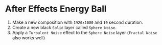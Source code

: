 # After Effects Energy Ball

1. Make a new composition with `1920x1080` and `10` second duration.
2. Create a new black `Solid` layer called `Sphere Noise`.
3. Apply a `Turbulent Noise` effect to the `Sphere Noise` layer (`Fractal Noise` also works well)
